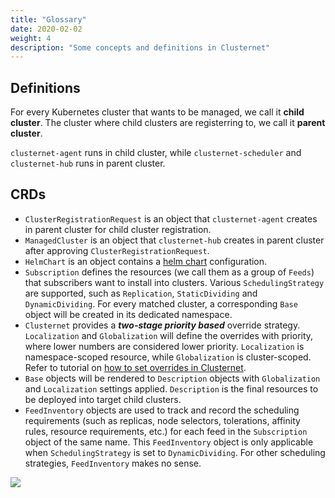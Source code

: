```yaml
---
title: "Glossary"
date: 2020-02-02
weight: 4
description: "Some concepts and definitions in Clusternet"
---
```


## Definitions

For every Kubernetes cluster that wants to be managed, we call it
**child cluster**. The cluster where child clusters are registerring to,
we call it **parent cluster**.

`clusternet-agent` runs in child cluster, while `clusternet-scheduler`
and `clusternet-hub` runs in parent cluster.

## CRDs

- `ClusterRegistrationRequest` is an object that `clusternet-agent`
  creates in parent cluster for child cluster registration.
- `ManagedCluster` is an object that `clusternet-hub` creates in parent
  cluster after approving `ClusterRegistrationRequest`.
- `HelmChart` is an object contains a
  [helm chart](https://helm.sh/docs/topics/charts/) configuration.
- `Subscription` defines the resources (we call them as a group of
  `Feeds`) that subscribers want to install into clusters. Various
  `SchedulingStrategy` are supported, such as `Replication`,
  `StaticDividing` and `DynamicDividing`. For every matched cluster, a
  corresponding `Base` object will be created in its dedicated
  namespace.
- `Clusternet` provides a ***two-stage priority based*** override
  strategy. `Localization` and `Globalization` will define the overrides
  with priority, where lower numbers are considered lower priority.
  `Localization` is namespace-scoped resource, while `Globalization` is
  cluster-scoped. Refer to tutorial on
  [how to set overrides in Clusternet](/docs/tutorials/multi-cluster-apps/setting-overrides/).
- `Base` objects will be rendered to `Description` objects with
  `Globalization` and `Localization` settings applied. `Description` is
  the final resources to be deployed into target child clusters.
- `FeedInventory` objects are used to track and record the scheduling
  requirements (such as replicas, node selectors, tolerations, affinity
  rules, resource requirements, etc.) for each feed in the
  `Subscription` object of the same name. This `FeedInventory` object is
  only applicable when `SchedulingStrategy` is set to `DynamicDividing`.
  For other scheduling strategies, `FeedInventory` makes no sense.

![](/images/clusternet-apps-concepts.png)
